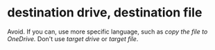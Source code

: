 # destination drive, destination file

Avoid. If you can, use more specific language, such as *copy the file to OneDrive.* Don't use *target drive* or *target file*. 
